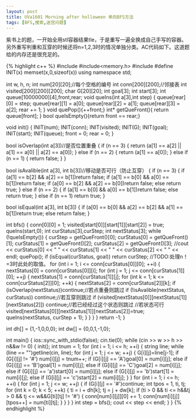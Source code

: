 ```yaml
---
layout: post
title: UVa1601 Morning after holloween 单向BFS方法
tags: [BFS,搜索,迷宫问题]
---
```


紫书上的题，一开始全用stl容器结果tle，于是重写一遍全换成自己手写的容器。另外重写判重和互穿的时候还将n=1,2,3时的情况单独分类。AC代码如下。这道题给的内存还是很充足的。

{% highlight c++ %}
#include<iostream>
#include<memory.h>
#include<string>
#define INIT(x) memset(x,0,sizeof(x))
using namespace std;

int w, h, n;
int num[20][20];//每个空格的编号
int conn[200][200];//邻接表
int visited[200][200][200];
char G[20][20];
int goal[3];
int start[3];
int queue[10000000][4],front,rear;
void queIns(int a[3],int step)
{
    queue[rear][0] = step;
    queue[rear][1] = a[0];
    queue[rear][2] = a[1];
    queue[rear][3] = a[2];
    rear += 1;
}
void quePop(){++front;}
int* getQueFront(){
    return queue[front];
}
bool queIsEmpty(){return front == rear;}

void init()
{
    INIT(num);
    INIT(conn);
    INIT(visited);
    INIT(G);
    INIT(goal);
    INIT(start);
    INIT(queue);
    front = 0; rear = 0;
}

bool isOverlap(int a[3])//是否位置重叠
{
    if (n == 3)
    {
        return (a[1] == a[2] || a[1] == a[0] || a[2] == a[0]);
    }
    else if (n == 2)
    {
        return (a[1] == a[0]);
    }
    else if (n == 1)
    {
        return false;
    }
}

bool isAvalible(int a[3], int b[3])//移动是否可行（防止互穿）
{
    if (n == 3)
    {
        if (a[1] == b[2] && a[2] == b[1])return false;
        if (a[1] == b[0] && a[0] == b[1])return false;
        if (a[0] == b[2] && a[2] == b[0])return false;
        else return true;
    }
    else if (n == 2)
    {
        if (a[1] == b[0] && a[0] == b[1])return false;
        else return true;
    }
    else if (n == 1) return true;
}

bool isEqual(int a[3], int b[3])
{
    if (a[0] == b[0] && a[2] == b[2] && a[1] == b[1])return true;
    else return false;
}

int bfs()
{
    conn[0][0] = 1;
    visited[start[0]][start[1]][start[2]] = true;
    queIns(start,0);
    int curStatus[3],curStep;
    int nextStatus[3];
    while (!queIsEmpty())
    {
        curStep = getQueFront()[0];
        curStatus[0] = getQueFront()[1];
        curStatus[1] = getQueFront()[2];
        curStatus[2] = getQueFront()[3];
        //cout << curStatus[0] << " " << curStatus[1] << " " << curStatus[2] << " " << endl;
        quePop();
        if (isEqual(curStatus, goal)) 
            return curStep;
        //TODO:处理n！=3时此处的取值。
        for (int i = 1; i <= conn[curStatus[0]][0]; ++i)
        {
            nextStatus[0] = conn[curStatus[0]][i];
            for (int j = 1; j <= conn[curStatus[1]][0]; ++j)
            {
                nextStatus[1] = conn[curStatus[1]][j];
                for (int k = 1; k <= conn[curStatus[2]][0]; ++k)
                {
                    nextStatus[2] = conn[curStatus[2]][k];
                    if (isOverlap(nextStatus))continue;//若点重叠则跳过
                    if (!isAvalible(nextStatus, curStatus)) continue;//若互穿则跳过
                    if (visited[nextStatus[0]][nextStatus[1]][nextStatus[2]]) continue;//若已经经过这个状态则跳过
                    //若状态可行
                    visited[nextStatus[0]][nextStatus[1]][nextStatus[2]]=true;
                    queIns(nextStatus, curStep + 1);
                }
            }
        }
    }
    return -1;
}

int dh[] = {1,-1,0,0,0};
int dw[] = {0,0,1,-1,0};

int main()
{
    ios::sync_with_stdio(false);
    cin.tie(0);
    while (cin >> w >> h >> n&&w != 0)
    {
        init();
        int tnum = 1;
        for (int i = 1; i <= h; ++i)
        {
            string line;
            while (line == "")getline(cin, line);
            for (int j = 1; j <= w; ++j)
            {
                G[i][j]=line[j-1];
                if (G[i][j] != '#') num[i][j] = tnum++;
                if (G[i][j] == 'A')goal[0] = num[i][j];
                else if (G[i][j] == 'B')goal[1] = num[i][j];
                else if (G[i][j] == 'C')goal[2] = num[i][j];
                else if (G[i][j] == 'a')start[0] = num[i][j];
                else if (G[i][j] == 'b')start[1] = num[i][j];
                else if (G[i][j] == 'c')start[2] = num[i][j];
            }
        }
        for (int i = 1; i <= h; ++i)
        {
            for (int j = 1; j <= w; ++j)
            {
                if (G[i][j] == '#')continue;
                int tpos = 1, ti, tj;
                for (int k = 0; k < 5; ++k)
                {
                    ti = i + dh[k];
                    tj = j + dw[k];
                    if (ti > 0 && ti <= h&&tj > 0 && tj <= w&&G[ti][tj] != '#')
                    {
                        conn[num[i][j]][0] += 1;
                        conn[num[i][j]][tpos++] = num[ti][tj];
                    }
                }
            }
        }
        int step = bfs();
        cout << step << endl;
    }
}
{% endhighlight %}
